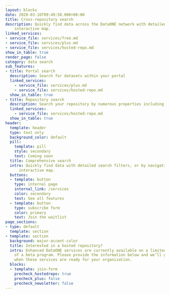 ```yaml
---
layout: blocks
date: 2020-03-16T09:49:58.000+00:00
title: Cross-repository search
description: Quickly find data across the DataONE network with detailed search filters, or by navigating the
    interactive map.
linked_services:
- service_file: services/free.md
- service_file: services/plus.md
- service_file: services/hosted-repo.md
show_in_table: true
render_page: false
category: data search
sub_features:
- title: Portal search
  description: Search for datasets within your portal
  linked_services:
    - service_file: services/plus.md
    - service_file: services/hosted-repo.md
  show_in_table: true
- title: Repository search
  description: Search your repository by numerous properties including space, time, taxa, authors, and others
  linked_services:
    - service_file: services/hosted-repo.md
  show_in_table: true
header:
  template: header
  type: text only
  background_color: default
  pill:
    template: pill
    style: secondary
    text: Coming soon
  title: Comprehensive search
  intro: Quickly find data with detailed search filters, or by navigating the
      interactive map.
  buttons:
  - template: button
    type: internal page
    internal_link: /services
    color: secondary
    text: See all features
  - template: button
    type: subscribe form
    color: primary
    text: Join the waitlist
page_sections:
- type: default
  template: section
- template: section
  background: major-accent-color
  title: Interested in a hosted repository?
  intro: Enhanced DataONE services are currently available on a limited basis as part
    of a beta program. Please provide the information below and we’ll get in touch
    when these services are ready for your organization.
  blocks:
  - template: join-form
    precheck_hostedrepo: true
    precheck_plus: false
    precheck_newsletter: false
---
```

